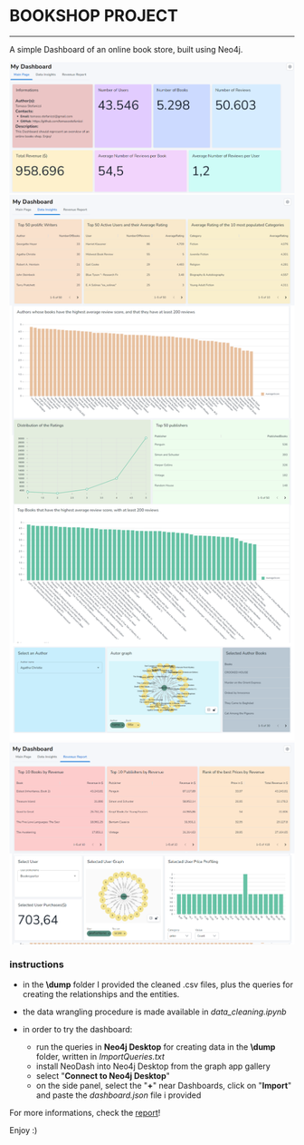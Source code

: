 # BOOKSHOP PROJECT
--------------------
A simple Dashboard of an online book store, built using Neo4j.


![](Pictures\dashboard_mainPage.png)
![](Pictures\dashboard_dataInsights.png)
![](Pictures\dashboard_revenueReport.png)


### instructions
-	in the **\dump** folder I provided the cleaned .csv files, plus the queries for creating the relationships and the entities.

-	the data wrangling procedure is made available in _data_cleaning.ipynb_

-	in order to try the dashboard:
	- run the queries in **Neo4j Desktop** for creating data in the **\dump** folder, written in _ImportQueries.txt_
	- install NeoDash into Neo4j Desktop from the graph app gallery
	- select "**Connect to Neo4j Desktop**"
	- on the side panel, select the "**+**" near Dashboards, click on "**Import**" and paste the _dashboard.json_ file i provided

For more informations, check  the [report](<SMBUD Project - Tomaso Stefanizzi.pdf>)!

Enjoy :)